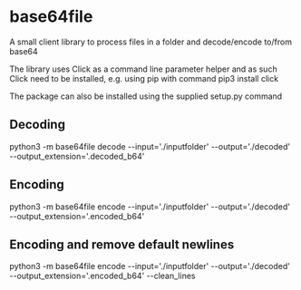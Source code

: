 # base64file

A small client library to process files in a folder and decode/encode to/from base64

The library uses Click as a command line parameter helper and as such Click need to be installed, e.g. using pip with command pip3 install click

The package can also be installed using the supplied setup.py command

## Decoding

python3 -m base64file decode --input='./inputfolder' --output='./decoded' --output_extension='.decoded_b64'


## Encoding

python3 -m base64file encode --input='./inputfolder' --output='./decoded' --output_extension='.encoded_b64'


## Encoding and remove default newlines

python3 -m base64file encode --input='./inputfolder' --output='./decoded' --output_extension='.encoded_b64' --clean_lines

